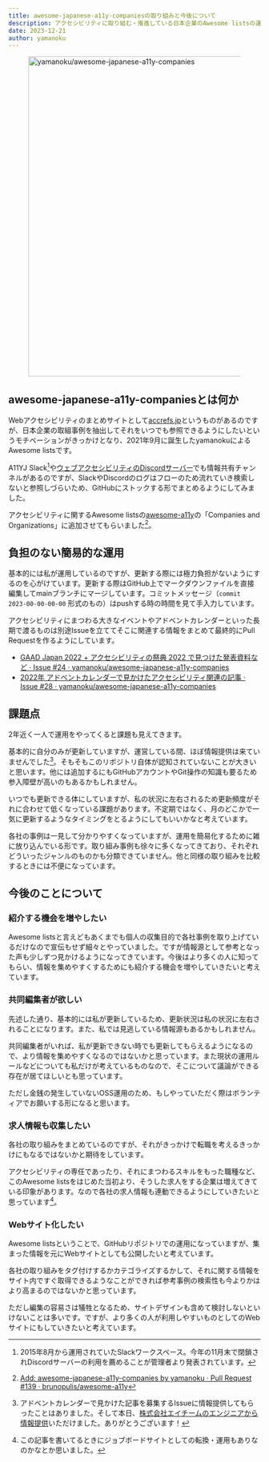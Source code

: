 ```yaml
---
title: awesome-japanese-a11y-companiesの取り組みと今後について
description: アクセシビリティに取り組む・推進している日本企業のAwesome listsの運用について考えていること
date: 2023-12-21
author: yamanoku
---
```


<figure>
  <a href="https://github.com/yamanoku/awesome-japanese-a11y-companies"><img src="https://i.gyazo.com/da30fd9d7d49c976a1bbe8c64015e851.jpg" alt="yamanoku/awesome-japanese-a11y-companies" width="640"></a>
</figure>

## awesome-japanese-a11y-companiesとは何か

Webアクセシビリティのまとめサイトとして[accrefs.jp](https://accrefs.jp/)というものがあるのですが、日本企業の取組事例を抽出してそれをいつでも参照できるようにしたいというモチベーションがきっかけとなり、2021年9月に誕生したyamanokuによるAwesome listsです。

A11YJ Slack[^1]や[ウェブアクセシビリティのDiscordサーバー](https://discord.com/invite/ujJxXQj5Tj)でも情報共有チャンネルがあるのですが、SlackやDiscordのログはフローのため流れていき検索しないと参照しづらいため、GitHubにストックする形でまとめるようにしてみました。

[^1]: 2015年8月から運用されていたSlackワークスペース。今年の11月末で閉鎖されDiscordサーバーの利用を薦めることが管理者より発表されています。

アクセシビリティに関するAwesome listsの[awesome-a11y](https://github.com/brunopulis/awesome-a11y)の「Companies and Organizations」に追加させてもらいました[^2]。

[^2]: [Add: awesome-japanese-a11y-companies by yamanoku · Pull Request #139 · brunopulis/awesome-a11y](https://github.com/brunopulis/awesome-a11y/pull/139)

## 負担のない簡易的な運用

基本的には私が運用しているのですが、更新する際には極力負担がないようにするのを心がけています。更新する際はGitHub上でマークダウンファイルを直接編集してmainブランチにマージしています。コミットメッセージ（`commit 2023-00-00-00-00` 形式のもの）はpushする時の時間を見て手入力しています。

アクセシビリティにまつわる大きなイベントやアドベントカレンダーといった長期で渡るものは別途Issueを立ててそこに関連する情報をまとめて最終的にPull Requestを作るようにしています。

- [GAAD Japan 2022 + アクセシビリティの祭典 2022 で見つけた発表資料など · Issue #24 · yamanoku/awesome-japanese-a11y-companies](https://github.com/yamanoku/awesome-japanese-a11y-companies/issues/24)
- [2022年 アドベントカレンダーで見かけたアクセシビリティ関連の記事 · Issue #28 · yamanoku/awesome-japanese-a11y-companies](https://github.com/yamanoku/awesome-japanese-a11y-companies/issues/28)

## 課題点

2年近く一人で運用をやってくると課題も見えてきます。

基本的に自分のみが更新していますが、運営している間、ほぼ情報提供は来ていませんでした[^3]。そもそもこのリポジトリ自体が認知されていないことが大きいと思います。他には追加するにもGitHubアカウントやGit操作の知識も要るため参入障壁が高いのもあるかもしれません。

[^3]: アドベントカレンダーで見かけた記事を募集するIssueに情報提供してもらったことはありました。そして本日、[株式会社エイチームのエンジニアから情報提供](https://github.com/yamanoku/awesome-japanese-a11y-companies/pull/32)いただけました。ありがとうございます！

いつでも更新できる体にしていますが、私の状況に左右されるため更新頻度がそれに合わせて低くなっている課題があります。不定期ではなく、月のどこかで一気に更新するようなタイミングをとるようにしてもいいかなと考えています。

各社の事例は一見して分かりやすくなっていますが、運用を簡易化するために雑に放り込んでいる形です。取り組み事例も徐々に多くなってきており、それぞれどういったジャンルのものかも分類できていません。他と同様の取り組みを比較するときには不便になっています。

## 今後のことについて

### 紹介する機会を増やしたい

Awesome listsと言えどもあくまでも個人の収集目的で各社事例を取り上げているだけなので宣伝もせず細々とやっていました。ですが情報源として参考となった声も少しずつ見かけるようになってきています。今後はより多くの人に知ってもらい、情報を集めやすくするためにも紹介する機会を増やしていきたいと考えています。

### 共同編集者が欲しい

先述した通り、基本的には私が更新しているため、更新状況は私の状況に左右されることになります。また、私では見逃している情報源もあるかもしれません。

共同編集者がいれば、私が更新できない時でも更新してもらえるようになるので、より情報を集めやすくなるのではないかと思っています。また現状の運用ルールなどについても私だけが考えているものなので、そこについて議論ができる存在が居てほしいとも思っています。

ただし金銭の発生していないOSS運用のため、もしやっていただく際はボランティアでお願いする形になると思います。

### 求人情報も収集したい

各社の取り組みをまとめているのですが、それがきっかけで転職を考えるきっかけにもなるではないかと期待をしています。

アクセシビリティの専任であったり、それにまつわるスキルをもった職種など、このAwesome listsをはじめた当初より、そうした求人をする企業は増えてきている印象があります。なので各社の求人情報も連動できるようにしていきたいと思っています[^4]。

[^4]: この記事を書いてるときにジョブボードサイトとしての転換・運用もありなのかなとか思いました。

### Webサイト化したい

Awesome listsということで、GitHubリポジトリでの運用になっていますが、集まった情報を元にWebサイトとしても公開したいと考えています。

各社の取り組みをタグ付けするかカテゴライズするかして、それに関する情報をサイト内ですぐ取得できるようなことができれば参考事例の検索性も今よりかはより高まるのではないかと思っています。

ただし編集の容易さは犠牲となるため、サイトデザインも含めて検討しないといけないことは多いです。ですが、より多くの人が利用しやすいものとしてのWebサイトにもしていきたいと考えています。
